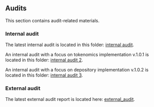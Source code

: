 ## Audits
This section contains audit-related materials.

### Internal audit
The latest internal audit is located in this folder: [internal audit](https://github.com/valory-xyz/autonolas-tokenomics/blob/main/audits/internal).

An internal audit with a focus on tokenomics implementation v.1.0.1 is located in this folder: [internal audit 2](https://github.com/valory-xyz/autonolas-tokenomics/blob/main/audits/internal2).

An internal audit with a focus on depository implementation v.1.0.2 is located in this folder: [internal audit 3](https://github.com/valory-xyz/autonolas-tokenomics/blob/main/audits/internal3).


### External audit
The latest external audit report is located here: [external_audit](https://github.com/valory-xyz/autonolas-tokenomics/blob/main/audits/Autonolas%20Tokenomics%20Smart%20Contract%20Audit.pdf).
